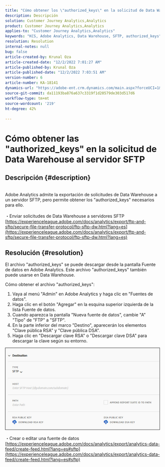 ```yaml
---
title: "Cómo obtener los \"authorized_keys\" en la solicitud de Data Warehouse al servidor SFTP"
description: Descripción
solution: Customer Journey Analytics,Analytics
product: Customer Journey Analytics,Analytics
applies-to: "Customer Journey Analytics,Analytics"
keywords: "KCS, Adobe Analytics, Data Warehouse, SFTP, authorized_keys"
resolution: Resolution
internal-notes: null
bug: false
article-created-by: Krunal Oza
article-created-date: "12/2/2022 7:01:27 AM"
article-published-by: Krunal Oza
article-published-date: "12/2/2022 7:03:51 AM"
version-number: 6
article-number: KA-18141
dynamics-url: "https://adobe-ent.crm.dynamics.com/main.aspx?forceUCI=1&pagetype=entityrecord&etn=knowledgearticle&id=2ac0f521-0f72-ed11-9561-6045bd006c82"
source-git-commit: da11193ba876a637c3319f1d20579de303d517d6
workflow-type: tm+mt
source-wordcount: '219'
ht-degree: 42%

---
```


# Cómo obtener las &quot;authorized_keys&quot; en la solicitud de Data Warehouse al servidor SFTP

## Descripción {#description}

<br>Adobe Analytics admite la exportación de solicitudes de Data Warehouse a un servidor SFTP, pero permite obtener los &quot;authorized_keys&quot; necesarios para ello.<br><br>
・Enviar solicitudes de Data Warehouse a servidores SFTP
[https://experienceleague.adobe.com/docs/analytics/export/ftp-and-sftp/secure-file-transfer-protocol/ftp-sftp-dw.html?lang=es](https://experienceleague.adobe.com/docs/analytics/export/ftp-and-sftp/secure-file-transfer-protocol/ftp-sftp-dw.html?lang=es)

## Resolución {#resolution}


El archivo &quot;authorized_keys&quot; se puede descargar desde la pantalla Fuente de datos en Adobe Analytics. Este archivo &quot;authorized_keys&quot; también puede usarse en Data Warehouse.

Cómo obtener el archivo &quot;authorized_keys&quot;:

1. Vaya al menú &quot;Admin&quot; en Adobe Analytics y haga clic en &quot;Fuentes de datos&quot;.
2. Haga clic en el botón &quot;Agregar&quot; en la esquina superior izquierda de la lista Fuente de datos.
3. Cuando aparezca la pantalla &quot;Nueva fuente de datos&quot;, cambie &quot;A&quot; &quot;Tipo&quot; de &quot;FTP&quot; a &quot;SFTP&quot;.
4. En la parte inferior del marco &quot;Destino&quot;, aparecerán los elementos &quot;Clave pública RSA&quot; y &quot;Clave pública DSA&quot;.
5. Haga clic en &quot;Descargar clave RSA&quot; o &quot;Descargar clave DSA&quot; para descargar la clave según su entorno.


![](assets/50e37472-899b-ec11-b400-00224805a4ef.png)

・Crear o editar una fuente de datos
[https://experienceleague.adobe.com/docs/analytics/export/analytics-data-feed/create-feed.html?lang=es#sftp](https://experienceleague.adobe.com/docs/analytics/export/analytics-data-feed/create-feed.html?lang=es#sftp)
